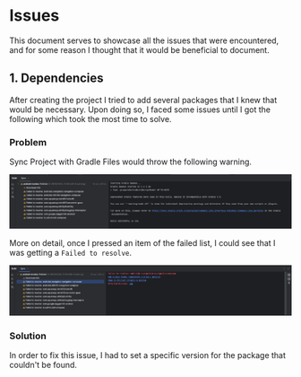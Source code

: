 # Issues

This document serves to showcase all the issues that were encountered, and for some reason I thought
that it would be beneficial to document.

## 1. Dependencies

After creating the project I tried to add several packages that I knew that would be necessary.
Upon doing so, I faced some issues until I got the following which took the most time to solve.

### Problem

Sync Project with Gradle Files would throw the following warning.

![image](./issuesAssets/issue_dependencies.png)

More on detail, once I pressed an item of the failed list, I could see that I was getting
a `Failed to resolve`.

![image](./issuesAssets/issue_dependencies_0.png)

### Solution

In order to fix this issue, I had to set a specific version for the package that couldn't be found. 


